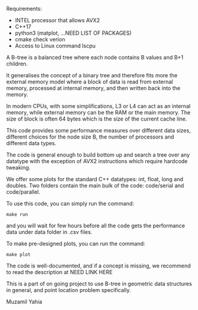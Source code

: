 Requirements:

- INTEL processor that allows AVX2
- C++17
- python3 (matplot, ...NEED LIST OF PACKAGES)
- cmake check verion
- Access to Linux command lscpu

A B-tree is a balanced tree where each node contains B values and B+1 children. 

It generalises the concept of a binary tree and therefore fits more the external memory model where a block of data is read from external memory, 
processed at internal memory, and then written back into the memory.

In modern CPUs, with some simplifications, L3 or L4 can act as an internal memory, while external memory can be the RAM or the main memory.
The size of block is often 64 bytes which is the size of the current cache line.

This code provides some performance measures over different data sizes, different choices for the node size B, the number of processors and different data types. 

The code is general enough to build bottom up and search a tree over any datatype with the exception of AVX2 instructions which require hardcode tweaking.

We offer some plots for the standard C++ datatypes: int, float, long and doubles. Two folders contain the main bulk of the code: code/serial and code/parallel.

To use this code, you can simply run the command: 

```
make run
```

and you will wait for few hours before all the code gets the performance data under data folder in .csv files.

To make pre-designed plots, you can run the command:

```
make plot
```

The code is well-documented, and if a concept is missing, we recommend to read the description at NEED LINK HERE

This is a part of on going project to use B-tree in geometric data structures in general, and point location problem specifically. 

Muzamil Yahia
